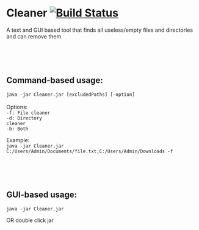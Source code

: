 # Cleaner [![Build Status](https://travis-ci.org/Noviv/Cleaner.svg?branch=master)](https://travis-ci.org/Noviv/Cleaner)
A text and GUI based tool that finds all useless/empty files and directories and can remove them.

<br>
<br>
<br>

## Command-based usage:<br>
  <code>java -jar Cleaner.jar [excludedPaths] [-option]</code>
<br><br>
Options:<br>
<code>-f: File cleaner</code><br>
<code>-d: Directory cleaner</code><br>
<code>-b: Both</code><br>

Example:<br>
<code>java -jar Cleaner.jar C:/Users/Admin/Documents/file.txt,C:/Users/Admin/Downloads -f</code>

<br>
<br>
<br>

## GUI-based usage:
<code>java -jar Cleaner.jar</code>

OR double click jar
